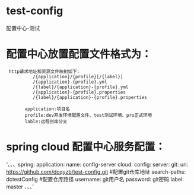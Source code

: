 # test-config
配置中心-测试

# 配置中心放置配置文件格式为：
     http请求地址和资源文件映射如下:
              /{application}/{profile}[/{label}]
              /{application}-{profile}.yml
              /{label}/{application}-{profile}.yml
              /{application}-{profile}.properties
              /{label}/{application}-{profile}.properties
              
           application:项目名
           profile:dev开发环境配置文件、test测试环境、pro正式环境
           lable:远程创库分支
           
# spring cloud 配置中心服务配置：
‘、、、spring:
  application:
    name: config-server
  cloud:
    config:
      server:
        git:
          uri: https://github.com/dcqyzb/test-config.git #配置git仓库地址
          search-paths: dctestConfig  #配置仓库路径
          username: git用户名
          password: git密码
      label: master
、、、’
